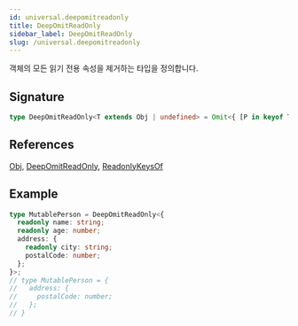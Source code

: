 ```yaml
---
id: universal.deepomitreadonly
title: DeepOmitReadOnly
sidebar_label: DeepOmitReadOnly
slug: /universal.deepomitreadonly
---
```






객체의 모든 읽기 전용 속성을 제거하는 타입을 정의합니다.

## Signature

```typescript
type DeepOmitReadOnly<T extends Obj | undefined> = Omit<{ [P in keyof T]: T[P] extends Obj | undefined ? DeepOmitReadOnly<NonNullable<T[P]>> : T[P] }, ReadonlyKeysOf<NonNullable<T>>>;
```
## References
 [Obj](./universal.obj), [DeepOmitReadOnly](./universal.deepomitreadonly), [ReadonlyKeysOf](./universal.readonlykeysof)

## Example


```typescript
type MutablePerson = DeepOmitReadOnly<{
  readonly name: string;
  readonly age: number;
  address: {
    readonly city: string;
    postalCode: number;
  };
}>;
// type MutablePerson = {
//   address: {
//     postalCode: number;
//   };
// }
```

